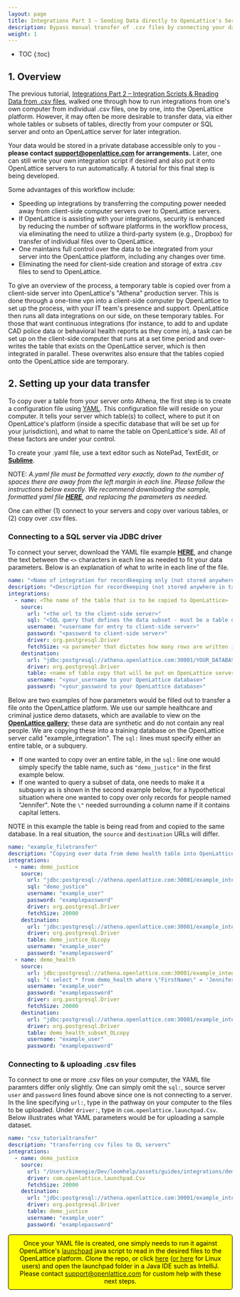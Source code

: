 ```yaml
---
layout: page
title: Integrations Part 3 – Sending Data directly to OpenLattice's Servers
description: Bypass manual transfer of .csv files by connecting your database directly to OpenLattice. This guide is recommended for individuals who are interested in setting up integrations into the OpenLattice platform where data is transferred directly and securely from database to database. Reach out to support@openlattice.com if you need any assistance with your integration.
weight: 1
---
```


* TOC
{:toc}

## 1. Overview 
The previous tutorial, [Integrations Part 2 – Integration Scripts & Reading Data from .csv files](/guides/integrations-2/), walked one through how to run integrations from one's own computer from individual .csv files, one by one, into the OpenLattice platform. However, it may often be more desirable to transfer data, via either whole tables or subsets of tables, directly from your computer or SQL server and onto an OpenLattice server for later integration. 

Your data would be stored in a private database accessible only to you - **please contact <a href="mailto:support@topenlattice.com">support@openlattice.com</a> for arrangements.** Later, one can still write your own integration script if desired and also put it onto OpenLattice servers to run automatically. A tutorial for this final step is being developed. 

Some advantages of this workflow include:
* Speeding up integrations by transferring the computing power needed away from client-side computer servers over to OpenLattice servers.
* If OpenLattice is assisting with your integrations, security is enhanced by reducing the number of software platforms in the workflow process, via eliminating the need to utilize a third-party system (e.g., Dropbox) for transfer of individual files over to OpenLattice. 
* One maintains full control over the data to be integrated from your server into the OpenLattice platform, including any changes over time.
* Eliminating the need for client-side creation and storage of extra .csv files to send to OpenLattice.

To give an overview of the process, a temporary table is copied over from a client-side server into OpenLattice's "Athena" production server. This is done through a one-time vpn into a client-side computer by OpenLattice to set up the process, with your IT team's presence and support. OpenLattice then runs all data integrations on our side, on these temporary tables. For those that want continuous integrations (for instance, to add to and update CAD police data or behavioral health reports as they come in), a task can be set up on the client-side computer that runs at a set time period and over-writes the table that exists on	 the OpenLattice server, which is then integrated in parallel. These overwrites also ensure that the tables copied onto the OpenLattice side are temporary.

## 2. Setting up your data transfer 
To copy over a table from your server onto Athena, the first step is to create a configuration file using [YAML](https://en.wikipedia.org/wiki/YAML). This configuration file will reside on your computer. It tells your server which table(s) to collect, where to put it on OpenLattice's platform (inside a specific database that will be set up for your jurisdiction), and what to name the table on OpenLattice's side. All of these factors are under your control. 

To create your .yaml file, use a text editor such as NotePad, TextEdit, or [**Sublime**](https://www.sublimetext.com/). 

<span class="bad">NOTE:</span> _A.yaml file must be formatted very exactly, down to the number of spaces there are away from the left margin in each line. Please follow the instructions below exactly. We recommend downloading the sample, formatted yaml file [**HERE**](/assets/guides/integrations/integration_tutorial.yaml), and replacing the parameters as needed._

One can either (1) connect to your servers and copy over various tables, or (2) copy over .csv files.  

### Connecting to a SQL server via JDBC driver

To connect your server, download the YAML file example [**HERE**](/assets/guides/integrations/integration_tutorial.yaml), and change the text between the `<>` characters in each line as needed to fit your data parameters. Below is an explanation of what to write in each line of the file. 

```yaml
name: "<Name of integration for recordkeeping only (not stored anywhere in tables).>"
description: "<Description for recordkeeping (not stored anywhere in tables).>"
integrations:
  - name: <The name of the table that is to be copied to OpenLattice>
    source:
      url: "<the url to the client-side server>"
      sql: "<SQL query that defines the data subset - must be a table or a subquery>"
      username: "<username for entry to client-side server>"
      password: "<password to client-side server>"
      driver: org.postgresql.Driver
      fetchSize: <a parameter that dictates how many rows are written in to OpenLattice at a times>
    destination:
      url: "jdbc:postgresql://athena.openlattice.com:30001/YOUR_DATABASE_NAME_HERE?ssl=true&sslmode=require"
      driver: org.postgresql.Driver
      table: <name of table copy that will be put on OpenLattice server>
      username: "<your_username to your OpenLattice database>"
      password: "<your_password to your OpenLattice database>"
```

Below are two examples of how parameters would be filled out to transfer a file onto the OpenLattice platform. We use our sample healthcare and criminal justice demo datasets, which are available to view on the [**OpenLattice gallery**](https://openlattice.com); these data are synthetic and do not contain any real people. We are copying these into a training database on the OpenLattice server calld "example_integration". The `sql:` lines must specify either an entire table, or a subquery. 
* If one wanted to copy over an entire table, in the `sql:` line one would simply specify the table name, such as `"demo_justice"` in the first example below. 
* If one wanted to query a subset of data, one needs to make it a subquery as is shown in the second example below, for a hypothetical situation where one wanted to copy over only records for people named "Jennifer". Note the `\"` needed surrounding a column name if it contains capital letters.  

NOTE in this example the table is being read from and copied to the same database. In a real situation, the `source` and `destination` URLs will differ.

```yaml
name: "example_filetransfer"
description: "Copying over data from demo health table into OpenLattice server"
integrations:
  - name: demo_justice
    source:
      url: "jdbc:postgresql://athena.openlattice.com:30001/example_integration?ssl=true&sslmode=require"
      sql: "demo_justice"
      username: "example_user"
      password: "examplepassword"
      driver: org.postgresql.Driver
      fetchSize: 20000
    destination:
      url: "jdbc:postgresql://athena.openlattice.com:30001/example_integration?ssl=true&sslmode=require"
      driver: org.postgresql.Driver
      table: demo_justice_OLcopy
      username: "example_user"
      password: "examplepassword"
  - name: demo_health
    source:
      url: jdbc:postgresql://athena.openlattice.com:30001/example_integration?ssl=true&sslmode=require"
      sql: "( select * from demo_health where \"FirstName\" = 'Jennifer') dh" 
      username: "example_user"
      password: "examplepassword"
      driver: org.postgresql.Driver
      fetchSize: 20000
    destination:
      url: "jdbc:postgresql://athena.openlattice.com:30001/example_integration?ssl=true&sslmode=require"
      driver: org.postgresql.Driver
      table: demo_health_subset_OLcopy
      username: "example_user"
      password: "examplepassword"
```  


### Connecting to & uploading .csv files
To connect to one or more .csv files on your computer, the YAML file paramters differ only slightly. One can simply omit the `sql:`, source server `user` and `password` lines found above since one is not connecting to a server. In the line specifying `url:`, type in the pathway on your computer to the files to be uploaded. Under `driver:`, type in `com.openlattice.launchpad.Csv`. Below illustrates what YAML parameters would be for uploading a sample dataset.  

```yaml
name: "csv_tutorialtransfer"
description: "transferring csv files to OL servers"
integrations:
  - name: demo_justice
    source:
      url: "/Users/kimengie/Dev/loomhelp/assets/guides/integrations/demo_justice.csv"
      driver: com.openlattice.launchpad.Csv
      fetchSize: 20000
    destination:
      url: "jdbc:postgresql://athena.openlattice.com:30001/example_integration?ssl=true&sslmode=require"
      driver: org.postgresql.Driver
      table: demo_justice 
      username: "example_user"
      password: "examplepassword"
```



<div style="color:black; border: 1px solid black; padding: 10px; background-color: yellow; border-radius:5px; text-align: center;">Once your YAML file is created, one simply needs to run it against OpenLattice's <a href="https://github.com/openlattice/launchpad">launchpad</a> java script to read in the desired files to the OpenLattice platform. Clone the repo, or click <a href="https://openlattice.com/launchpad/launchpad-1.0.0.zip">here</a> (<a href="https://openlattice.com/launchpad/launchpad-1.0.0.tar">or here</a> for Linux users) and open the launchpad folder in a Java IDE such as IntelliJ. Please contact <a href="mailto:support@topenlattice.com">support@openlattice.com</a> for custom help with these next steps. </div><br>



